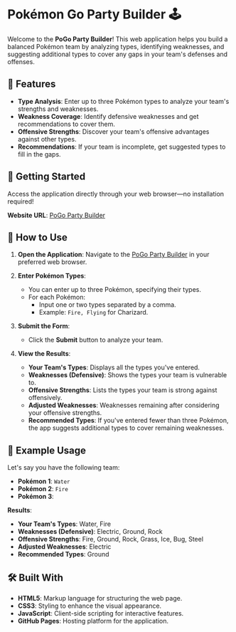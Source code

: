 # Pokémon Go Party Builder 🕹️

Welcome to the **PoGo Party Builder**! This web application helps you build a balanced Pokémon team by analyzing types, identifying weaknesses, and suggesting additional types to cover any gaps in your team's defenses and offenses.

## 🌟 Features

- **Type Analysis**: Enter up to three Pokémon types to analyze your team's strengths and weaknesses.
- **Weakness Coverage**: Identify defensive weaknesses and get recommendations to cover them.
- **Offensive Strengths**: Discover your team's offensive advantages against other types.
- **Recommendations**: If your team is incomplete, get suggested types to fill in the gaps.

## 🚀 Getting Started

Access the application directly through your web browser—no installation required!

**Website URL**: [PoGo Party Builder](https://gnar1zard.github.io/PoGoPartyBuidl/)

## 📖 How to Use

1. **Open the Application**: Navigate to the [PoGo Party Builder](https://gnar1zard.github.io/PoGoPartyBuidl/) in your preferred web browser.

2. **Enter Pokémon Types**:
   - You can enter up to three Pokémon, specifying their types.
   - For each Pokémon:
     - Input one or two types separated by a comma.
     - Example: `Fire, Flying` for Charizard.

3. **Submit the Form**:
   - Click the **Submit** button to analyze your team.

4. **View the Results**:
   - **Your Team's Types**: Displays all the types you've entered.
   - **Weaknesses (Defensive)**: Shows the types your team is vulnerable to.
   - **Offensive Strengths**: Lists the types your team is strong against offensively.
   - **Adjusted Weaknesses**: Weaknesses remaining after considering your offensive strengths.
   - **Recommended Types**: If you've entered fewer than three Pokémon, the app suggests additional types to cover remaining weaknesses.

## 📝 Example Usage

Let's say you have the following team:

- **Pokémon 1**: `Water`
- **Pokémon 2**: `Fire`
- **Pokémon 3**:

**Results**:

- **Your Team's Types**: Water, Fire
- **Weaknesses (Defensive)**: Electric, Ground, Rock
- **Offensive Strengths**: Fire, Ground, Rock, Grass, Ice, Bug, Steel
- **Adjusted Weaknesses**: Electric
- **Recommended Types**: Ground

## 🛠️ Built With

- **HTML5**: Markup language for structuring the web page.
- **CSS3**: Styling to enhance the visual appearance.
- **JavaScript**: Client-side scripting for interactive features.
- **GitHub Pages**: Hosting platform for the application.
